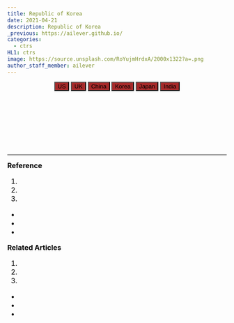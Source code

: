 ```yaml
---
title: Republic of Korea
date: 2021-04-21
description: Republic of Korea
_previous: https://ailever.github.io/
categories:
  - ctrs
HL1: ctrs
image: https://source.unsplash.com/RoYujmHrdxA/2000x1322?a=.png
author_staff_member: ailever
---
```


<!-- Top Block -->
<div align="center" class="top_btn_box">
  <button class="top_btn" type="button" style="background-color:brown;" onclick="location.href='https://ailever.github.io/ctrs/2021/04/21/en-united-states/'">US</button>
  <button class="top_btn" type="button" style="background-color:brown;" onclick="location.href='https://ailever.github.io/ctrs/2021/04/21/en-united-kingdom/'">UK</button>
  <button class="top_btn" type="button" style="background-color:brown;" onclick="location.href='https://ailever.github.io/ctrs/2021/04/21/en-china/'">China</button>
  <button class="top_btn" type="button" style="background-color:brown;" onclick="location.href='https://ailever.github.io/ctrs/2021/04/21/en-korea/'">Korea</button>
  <button class="top_btn" type="button" style="background-color:brown;" onclick="location.href='https://ailever.github.io/ctrs/2021/04/21/en-japan/'">Japan</button>
  <button class="top_btn" type="button" style="background-color:brown;" onclick="location.href='https://ailever.github.io/ctrs/2021/04/21/en-india/'">India</button>
</div>
<!-- Top Block -->

<!-- Content Block -->
<div align="left" style="font-size:medium;font-weight:normal;color:black;background-color:unset;">　<br><br></div>
<div align="left" style="font-size:medium;font-weight:normal;color:black;background-color:unset;">　<br><br></div>
<div align="left" style="font-size:medium;font-weight:normal;color:black;background-color:unset;">　<br><br></div>
<!-- Content Block -->

---

<!-- Reference Block -->
<div align="left" style="font-size:medium;font-weight:normal;color:black;background-color:unset;">
<b id='REF'>Reference</b>
<ol>
  <li><a href="#"></a></li>
  <li><a href="#"></a></li>
  <li><a href="#"></a></li>
</ol>
<ul>
  <li><a href="#"></a></li>
  <li><a href="#"></a></li>
  <li><a href="#"></a></li>
</ul>
</div>
<!-- Reference Block -->

<!-- Article Block -->
<div align="left" style="font-size:medium;font-weight:normal;color:black;background-color:unset;">
<b id='ART'>Related Articles</b>
<ol>
  <li><a href="#"></a></li>
  <li><a href="#"></a></li>
  <li><a href="#"></a></li>
</ol>
<ul>
  <li><a href="#"></a></li>
  <li><a href="#"></a></li>
  <li><a href="#"></a></li>
</ul>
</div>
<!-- Article Block -->

<!-- Notice
# Mathematical Expression
- outline : $  $
- inline  : $$  $$

# Default Div Tag
- align : left, right, center
- font-size : xx-small, x-small, small, medium, large, x-large, xx-large
- font-weight : normal, bold
- color : red, orange, yellow, green, cyan, blue, purple, pink, white, gray, brown
- background-color : red, orange, yellow, green, cyan, blue, purple, pink, white, gray, brown

# Html Ref
- color code : https://htmlcolorcodes.com/
- tags : https://www.w3schools.com/tags/default.asp
- attributes : https://www.w3schools.com/tags/ref_attributes.asp
Notice -->




